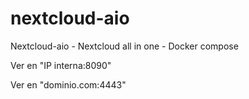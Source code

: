 # nextcloud-aio
Nextcloud-aio - Nextcloud all in one - Docker compose

Ver en "IP interna:8090"

Ver en "dominio.com:4443"
